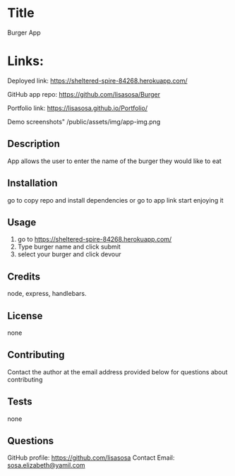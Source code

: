 # Title

Burger App

# Links:

Deployed link:
https://sheltered-spire-84268.herokuapp.com/

GitHub app repo:
https://github.com/lisasosa/Burger

Portfolio link:
https://lisasosa.github.io/Portfolio/

Demo screenshots"
/public/assets/img/app-img.png

## Description

App allows the user to enter the name of the burger they would like to eat

## Installation

go to copy repo and install dependencies or go to app link start enjoying it

## Usage

1. go to https://sheltered-spire-84268.herokuapp.com/
2. Type burger name and click submit
3. select your burger and click devour

## Credits

node, express, handlebars.

## License

none

## Contributing

Contact the author at the email address provided below for questions about contributing

## Tests

none

## Questions

GitHub profile: https://github.com/lisasosa
Contact Email: sosa.elizabeth@yamil.com
